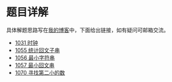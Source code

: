 # 题目详解
具体解题思路写在[我的博客](https://seventeen1gx.github.io/)中，下面给出链接，如有疑问可邮箱交流。

* [1031 时钟](https://seventeen1gx.github.io/2018/04/25/1031-%E6%97%B6%E9%92%9F/#more)
* [1055 统计回文子串](https://seventeen1gx.github.io/2018/04/29/1054-%E7%BB%9F%E8%AE%A1%E5%9B%9E%E6%96%87%E5%AD%90%E4%B8%B2/#more)
* [1056 最小字符串]()
* [1057 最小回文串](https://seventeen1gx.github.io/2018/04/30/1057-%E6%9C%80%E5%B0%8F%E7%9A%84%E5%9B%9E%E6%96%87%E6%95%B0/#more)
* [1070 寻找第二小的数](https://seventeen1gx.github.io/2018/05/15/1070-%E5%AF%BB%E6%89%BE%E7%AC%AC%E4%BA%8C%E5%B0%8F%E7%9A%84%E6%95%B0/#more)


